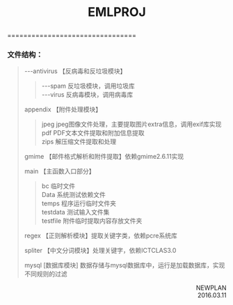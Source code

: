 # <p align="center">EMLPROJ</p>
================================
### 文件结构：
>---antivirus 【反病毒和反垃圾模块】
>>---spam 反垃圾模块，调用垃圾库</br> 
>>---virus 反病毒模块，调用病毒库
>
>appendix 【附件处理模块】
>>jpeg jpeg图像文件处理，主要提取图片extra信息，调用exif库实现</br> 
>>pdf PDF文本文件提取和附加信息提取</br> 
>>zips 解压缩文件提取和处理</br> 
>
>gmime 【邮件格式解析和附件提取】依赖gmime2.6.11实现
>
>main 【主函数入口部分】
>>bc 临时文件</br>
>>Data 系统测试依赖文件</br> 
>>temps 程序运行临时文件夹</br>
>>testdata 测试输入文件集</br>
>>testfile 附件临时提取内容存放文件夹</br>
>
>regex 【正则解析模块】提取关键字类，依赖pcre系统库
>
>spliter 【中文分词模块】处理关键字，依赖ICTCLAS3.0
>
>mysql  [数据库模块] 数据存储与mysql数据库中，运行是加载数据库，实现不同规则的过滤
>

<p align="right">NEWPLAN </br>2016.03.11</p>
